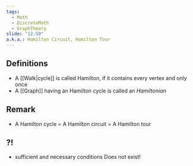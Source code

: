 ```yaml
---
tags:
  - Math
  - DiscreteMath
  - GraphTheory
slide: "12.50"
a.k.a.: Hamilton Circuit, Hamilton Tour
---
```

## Definitions
- A [[Walk|cycle]] is called Hamilton, if it contains every vertex and only once
- A [[Graph]] having an Hamilton cycle is called an *Hamiltonian*
## Remark
- A Hamilton cycle = A Hamilton circuit = A Hamilton tour
## ?!
- sufficient and necessary conditions Does not exist!